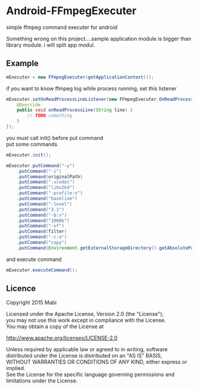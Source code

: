 # Android-FFmpegExecuter
simple ffmpeg command executer for android

Something wrong on this project....sample application module is bigger than library module. i will split app modul.

## Example
```java
mExecuter = new FFmpegExecuter(getApplicationContext());
```

if you want to know ffmpeg log while process running, set this listener 
```java
mExecuter.setOnReadProcessLineListener(new FFmpegExecuter.OnReadProcessLineListener() {
    @Override
    public void onReadProcessLine(String line) {
        // TODO something
    }
});
```

you must call init() before put command<br/>
put some commands
```java
mExecuter.init();

mExecuter.putCommand("-y")
    .putCommand("-i")
    .putCommand(originalPath)
    .putCommand("-vcodec")
    .putCommand("libx264")
    .putCommand("-profile:v")
    .putCommand("baseline")
    .putCommand("-level")
    .putCommand("3.1")
    .putCommand("-b:v")
    .putCommand("1000k")
    .putCommand("-vf")
    .putCommand(filter)
    .putCommand("-c:a")
    .putCommand("copy")
    .putCommand(Environment.getExternalStorageDirectory().getAbsolutePath() + "/result.mp4");
```

and execute command
```java
mExecuter.executeCommand();
```

## Licence
Copyright 2015 Mabi

Licensed under the Apache License, Version 2.0 (the "License");<br/>
you may not use this work except in compliance with the License.<br/>
You may obtain a copy of the License at

http://www.apache.org/licenses/LICENSE-2.0

Unless required by applicable law or agreed to in writing, software<br/>
distributed under the License is distributed on an "AS IS" BASIS,<br/>
WITHOUT WARRANTIES OR CONDITIONS OF ANY KIND, either express or implied.<br/>
See the License for the specific language governing permissions and<br/>
limitations under the License.
